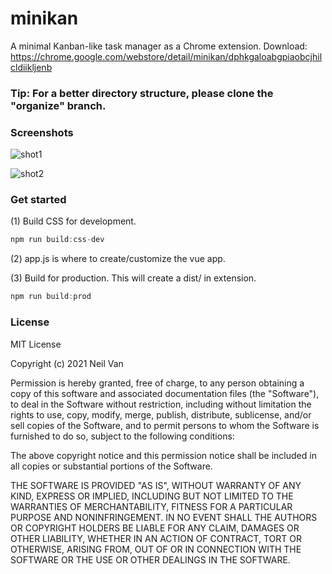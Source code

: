 # minikan

A minimal Kanban-like task manager as a Chrome extension. Download: https://chrome.google.com/webstore/detail/minikan/dphkgaloabgpiaobcjhilcldiikljenb

### Tip: For a better directory structure, please clone the "organize" branch.

### Screenshots

![shot1](https://lh3.googleusercontent.com/fPdq0O76jeuCixd4KExAYl5TB2mSscr1xTQgMNBAtOHA21C5FKCmyJnGK80IEuVoK2EV5SHYvvsUNjnBf-vC0UPYEw=w640-h400-e365-rj-sc0x00ffffff)

![shot2](https://lh3.googleusercontent.com/si1X34wC69ptgorOoZGhVGoWKEnqmvBr0Bdcr5UwOBjAklLCdxdGefBhBb8gl91Huo148UCty1TlGd2Vvxf12Ww-GQ=w640-h400-e365-rj-sc0x00ffffff)

### Get started

(1) Build CSS for development.

```javascript
npm run build:css-dev
```

(2) app.js is where to create/customize the vue app.

(3) Build for production. This will create a dist/ in extension.

```javascript
npm run build:prod
```

### License

MIT License

Copyright (c) 2021 Neil Van

Permission is hereby granted, free of charge, to any person obtaining a copy
of this software and associated documentation files (the "Software"), to deal
in the Software without restriction, including without limitation the rights
to use, copy, modify, merge, publish, distribute, sublicense, and/or sell
copies of the Software, and to permit persons to whom the Software is
furnished to do so, subject to the following conditions:

The above copyright notice and this permission notice shall be included in all
copies or substantial portions of the Software.

THE SOFTWARE IS PROVIDED "AS IS", WITHOUT WARRANTY OF ANY KIND, EXPRESS OR
IMPLIED, INCLUDING BUT NOT LIMITED TO THE WARRANTIES OF MERCHANTABILITY,
FITNESS FOR A PARTICULAR PURPOSE AND NONINFRINGEMENT. IN NO EVENT SHALL THE
AUTHORS OR COPYRIGHT HOLDERS BE LIABLE FOR ANY CLAIM, DAMAGES OR OTHER
LIABILITY, WHETHER IN AN ACTION OF CONTRACT, TORT OR OTHERWISE, ARISING FROM,
OUT OF OR IN CONNECTION WITH THE SOFTWARE OR THE USE OR OTHER DEALINGS IN THE
SOFTWARE.
